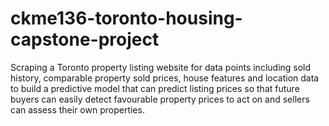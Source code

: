 # ckme136-toronto-housing-capstone-project

Scraping a Toronto property listing website for data points including sold history, comparable property sold prices, house features and location data to build a predictive model that can predict listing prices so that future buyers can easily detect favourable property prices to act on and sellers can assess their own properties.
